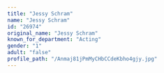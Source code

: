 ```yaml
---
title: "Jessy Schram"
name: "Jessy Schram"
id: "26974"
original_name: "Jessy Schram"
known_for_department: "Acting"
gender: "1"
adult: "false"
profile_path: "/Anmaj81jPmMyCHbCCdeKbho4gjy.jpg"
---
```

